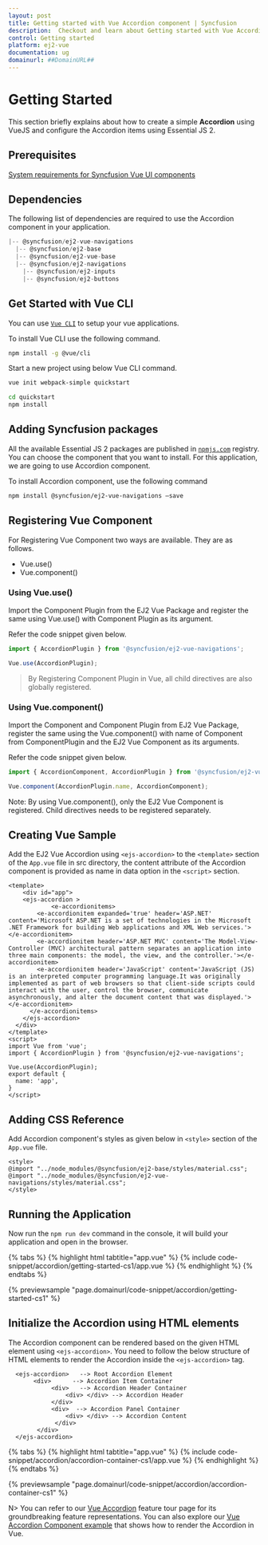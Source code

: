 ```yaml
---
layout: post
title: Getting started with Vue Accordion component | Syncfusion
description:  Checkout and learn about Getting started with Vue Accordion component of Syncfusion Essential JS 2 and more details.
control: Getting started 
platform: ej2-vue
documentation: ug
domainurl: ##DomainURL##
---
```


# Getting Started

This section briefly explains about how to create a simple **Accordion** using VueJS and configure the Accordion items using Essential JS 2.

## Prerequisites

[System requirements for Syncfusion Vue UI components](https://ej2.syncfusion.com/vue/documentation/system-requirements/)

## Dependencies

The following list of dependencies are required to use the Accordion component in your application.

```javascript
|-- @syncfusion/ej2-vue-navigations
  |-- @syncfusion/ej2-base
  |-- @syncfusion/ej2-vue-base
  |-- @syncfusion/ej2-navigations
    |-- @syncfusion/ej2-inputs
    |-- @syncfusion/ej2-buttons

```

## Get Started with Vue CLI

You can use [`Vue CLI`](https://github.com/vuejs/vue-cli) to setup your vue applications.

To install Vue CLI use the following command.

```bash
npm install -g @vue/cli
```

Start a new project using below Vue CLI command.

```bash
vue init webpack-simple quickstart

cd quickstart
npm install

```

## Adding Syncfusion packages

All the available Essential JS 2 packages are published in [`npmjs.com`](https://www.npmjs.com/~syncfusionorg) registry. You can choose the component that you want to install. For this application, we are going to use Accordion component.

To install Accordion component, use the following command

```bash
npm install @syncfusion/ej2-vue-navigations –save
```

## Registering Vue Component

For Registering Vue Component two ways are available. They are as follows.
* Vue.use()
* Vue.component()

### Using Vue.use()

Import the Component Plugin from the EJ2 Vue Package and register the same using Vue.use() with Component Plugin as its argument.

Refer the code snippet given below.

```ts
import { AccordionPlugin } from '@syncfusion/ej2-vue-navigations';

Vue.use(AccordionPlugin);
```

> By Registering Component Plugin in Vue, all child directives are also globally registered.

### Using Vue.component()

Import the Component and Component Plugin from EJ2 Vue Package, register the same using the Vue.component() with name of Component from ComponentPlugin and the EJ2 Vue Component as its arguments.

Refer the code snippet given below.

```ts
import { AccordionComponent, AccordionPlugin } from '@syncfusion/ej2-vue-navigations';

Vue.component(AccordionPlugin.name, AccordionComponent);
```

Note: By using Vue.component(), only the EJ2 Vue Component is registered. Child directives needs to be registered separately.

## Creating Vue Sample

Add the EJ2 Vue Accordion using `<ejs-accordion>` to the `<template>` section of the `App.vue` file in src directory, the content attribute of the Accordion component is provided as name in data option in the `<script>` section.

```
<template>
    <div id="app">
    <ejs-accordion >
            <e-accordionitems>
        <e-accordionitem expanded='true' header='ASP.NET' content='Microsoft ASP.NET is a set of technologies in the Microsoft .NET Framework for building Web applications and XML Web services.'></e-accordionitem>
        <e-accordionitem header='ASP.NET MVC' content='The Model-View-Controller (MVC) architectural pattern separates an application into three main components: the model, the view, and the controller.'></e-accordionitem>
        <e-accordionitem header='JavaScript' content='JavaScript (JS) is an interpreted computer programming language.It was originally implemented as part of web browsers so that client-side scripts could interact with the user, control the browser, communicate asynchronously, and alter the document content that was displayed.'></e-accordionitem>
      </e-accordionitems>
    </ejs-accordion>
  </div>
</template>
<script>
import Vue from 'vue';
import { AccordionPlugin } from '@syncfusion/ej2-vue-navigations';

Vue.use(AccordionPlugin);
export default {
  name: 'app',
}
</script>
```

## Adding CSS Reference

Add Accordion component's styles as given below in `<style>` section of the `App.vue` file.

```
<style>
@import "../node_modules/@syncfusion/ej2-base/styles/material.css";
@import "../node_modules/@syncfusion/ej2-vue-navigations/styles/material.css";
</style>
```

## Running the Application

Now run the `npm run dev` command in the console, it will build your application and open in the browser.

{% tabs %}
{% highlight html tabtitle="app.vue" %}
{% include code-snippet/accordion/getting-started-cs1/app.vue %}
{% endhighlight %}
{% endtabs %}
        
{% previewsample "page.domainurl/code-snippet/accordion/getting-started-cs1" %}

## Initialize the Accordion using HTML elements

The Accordion component can be rendered based on the given HTML element using `<ejs-accordion>`. You need to follow the below structure of HTML elements to render the Accordion inside the `<ejs-accordion>` tag.

```
  <ejs-accordion>   --> Root Accordion Element
       <div>      --> Accordion Item Container
            <div>   --> Accordion Header Container
                <div> </div> --> Accordion Header
            </div>
            <div>  --> Accordion Panel Container
                <div> </div> --> Accordion Content
             </div>
        </div>
  </ejs-accordion>
```

{% tabs %}
{% highlight html tabtitle="app.vue" %}
{% include code-snippet/accordion/accordion-container-cs1/app.vue %}
{% endhighlight %}
{% endtabs %}
        
{% previewsample "page.domainurl/code-snippet/accordion/accordion-container-cs1" %}

N> You can refer to our [Vue Accordion](https://www.syncfusion.com/vue-ui-components/vue-accordion) feature tour page for its groundbreaking feature representations. You can also explore our [Vue Accordion Component example](https://ej2.syncfusion.com/vue/demos/#/material/accordion/default.html) that shows how to render the Accordion in Vue.
